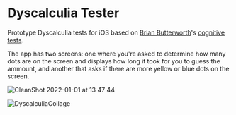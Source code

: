 # Dyscalculia Tester

Prototype Dyscalculia tests for iOS based on [Brian Butterworth](https://www.dyscalculia.org/experts/brian-butterworth)'s [cognitive tests](https://www.youtube.com/watch?v=p_Hqdqe84Uc&t=231s).

The app has two screens: one where you're asked to determine how many dots are on the screen and displays how long it took for you to guess the 
ammount, and another that asks if there are more yellow or blue dots on the screen.


![CleanShot 2022-01-01 at 13 47 44](https://user-images.githubusercontent.com/2131591/147860866-71f455fa-1cff-427a-ba23-5a2cc4e98b7c.gif)
  
  
![DyscalculiaCollage](https://user-images.githubusercontent.com/2131591/147861090-420aabcd-fb65-4570-878e-655e1801a605.jpg)
